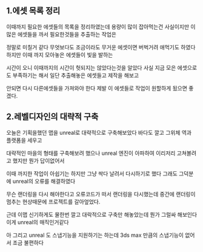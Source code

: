 ## 1.에셋 목록 정리
이때까지 필요한 에셋들의 목록을 정리하였는데 용량이 많이 잡아먹는건 사실이지만 이 많은 에셋들을 까서 필요한것들을 추출하는 작업은

정말로 미칠거 같다 무엇보다도 조금이라도 무거운 에셋이면 버벅거려 애먹기도 하였다 하지만 이때 까지 모아놓은 에셋들이 빛을 발하는 

시간이 오니 이때까지의 시간이 헛되지는 않았다는것을 알았다 사실 지금 모은 에셋으로도 부족하기는 해서 일단 추출해놓은 에셋들고 제작을 해보고

안되면 다시 다른에셋들을 가져와야 한다 제발 이 에셋들로 작업이 원할하게 됬으면 좋겠다.


## 2.레벨디자인의 대략적 구축
오늘은 기획을했던 맵을 unreal로 대략적으로 구축해보았다 바다도 깔고 그위체 역과 플랫폼을 세우고 

대략적인 마을의 형태를 구축해보려 했으나 unreal 엔진이 아파하여 이리저리 고쳐볼려고 했지만 뭔가 답이없어서

이때 까지한 작업이 아쉽기는 하지만 그냥 싹다 날려서 다시하기로 했다 그래도 그덕분에 unreal의 오류를 해결하였다 

무슨 랜더링을 다시 해야한다고 오류코드가 떠서 랜더링을 다시했는데 중간에 랜더링이 멈추는 현상때문에 프로젝트를 갈아엎었다.

근데 이맵 신기하게도 물한번 깔고 대락적으로 구축만 해놓았는데 뭔가 그럴싸 해보인다 이게 unreal의 매직인거같다

아 그리고 unreal 도 스냅기능을 지원하기는 하는데 3ds max 만큼의 스냅기능이 없어서 조금 불편하다





